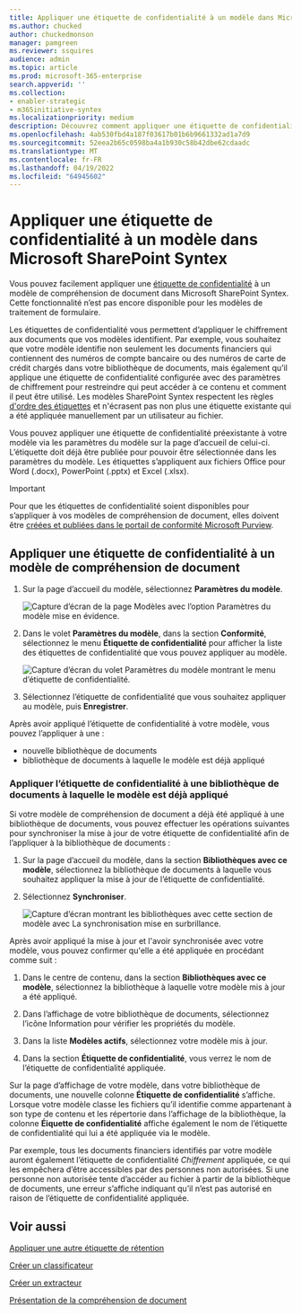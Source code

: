 ```yaml
---
title: Appliquer une étiquette de confidentialité à un modèle dans Microsoft SharePoint Syntex
ms.author: chucked
author: chuckedmonson
manager: pamgreen
ms.reviewer: ssquires
audience: admin
ms.topic: article
ms.prod: microsoft-365-enterprise
search.appverid: ''
ms.collection:
- enabler-strategic
- m365initiative-syntex
ms.localizationpriority: medium
description: Découvrez comment appliquer une étiquette de confidentialité à un modèle dans SharePoint Syntex.
ms.openlocfilehash: 4ab530fbd4a187f03617b01b6b9661332ad1a7d9
ms.sourcegitcommit: 52eea2b65c0598ba4a1b930c58b42dbe62cdaadc
ms.translationtype: MT
ms.contentlocale: fr-FR
ms.lasthandoff: 04/19/2022
ms.locfileid: "64945602"
---
```

# <a name="apply-a-sensitivity-label-to-a-model-in-microsoft-sharepoint-syntex"></a>Appliquer une étiquette de confidentialité à un modèle dans Microsoft SharePoint Syntex

Vous pouvez facilement appliquer une [étiquette de confidentialité](../compliance/sensitivity-labels.md) à un modèle de compréhension de document dans Microsoft SharePoint Syntex. Cette fonctionnalité n’est pas encore disponible pour les modèles de traitement de formulaire.

Les étiquettes de confidentialité vous permettent d’appliquer le chiffrement aux documents que vos modèles identifient. Par exemple, vous souhaitez que votre modèle identifie non seulement les documents financiers qui contiennent des numéros de compte bancaire ou des numéros de carte de crédit chargés dans votre bibliothèque de documents, mais également qu’il applique une étiquette de confidentialité configurée avec des paramètres de chiffrement pour restreindre qui peut accéder à ce contenu et comment il peut être utilisé. Les modèles SharePoint Syntex respectent les règles [d'ordre des étiquettes](../compliance/apply-sensitivity-label-automatically.md#how-multiple-conditions-are-evaluated-when-they-apply-to-more-than-one-label) et n'écrasent pas non plus une étiquette existante qui a été appliquée manuellement par un utilisateur au fichier. 

Vous pouvez appliquer une étiquette de confidentialité préexistante à votre modèle via les paramètres du modèle sur la page d’accueil de celui-ci. L’étiquette doit déjà être publiée pour pouvoir être sélectionnée dans les paramètres du modèle. Les étiquettes s’appliquent aux fichiers Office pour Word (.docx), PowerPoint (.pptx) et Excel (.xlsx). 

> [!Important]
> Pour que les étiquettes de confidentialité soient disponibles pour s’appliquer à vos modèles de compréhension de document, elles doivent être [créées et publiées dans le portail de conformité Microsoft Purview](../admin/security-and-compliance/set-up-compliance.md).

## <a name="add-a-sensitivity-label-to-a-document-understanding-model"></a>Appliquer une étiquette de confidentialité à un modèle de compréhension de document

1. Sur la page d’accueil du modèle, sélectionnez **Paramètres du modèle**.

   ![Capture d’écran de la page Modèles avec l’option Paramètres du modèle mise en évidence.](../media/content-understanding/sensitivity-model-settings.png)

2. Dans le volet **Paramètres du modèle**, dans la section **Conformité**, sélectionnez le menu **Étiquette de confidentialité** pour afficher la liste des étiquettes de confidentialité que vous pouvez appliquer au modèle.

   ![Capture d’écran du volet Paramètres du modèle montrant le menu d’étiquette de confidentialité.](../media/content-understanding/sensitivity-model-settings-pane.png) 

3. Sélectionnez l’étiquette de confidentialité que vous souhaitez appliquer au modèle, puis **Enregistrer**.

Après avoir appliqué l’étiquette de confidentialité à votre modèle, vous pouvez l’appliquer à une :

- nouvelle bibliothèque de documents
- bibliothèque de documents à laquelle le modèle est déjà appliqué
 
### <a name="apply-the-sensitivity-label-to-a-document-library-to-which-the-model-is-already-applied"></a>Appliquer l’étiquette de confidentialité à une bibliothèque de documents à laquelle le modèle est déjà appliqué

Si votre modèle de compréhension de document a déjà été appliqué à une bibliothèque de documents, vous pouvez effectuer les opérations suivantes pour synchroniser la mise à jour de votre étiquette de confidentialité afin de l’appliquer à la bibliothèque de documents :

1. Sur la page d’accueil du modèle, dans la section **Bibliothèques avec ce modèle**, sélectionnez la bibliothèque de documents à laquelle vous souhaitez appliquer la mise à jour de l’étiquette de confidentialité.

2. Sélectionnez **Synchroniser**.

   ![Capture d’écran montrant les bibliothèques avec cette section de modèle avec La synchronisation mise en surbrillance.](../media/content-understanding/sensitivity-libraries-sync.png)

Après avoir appliqué la mise à jour et l'avoir synchronisée avec votre modèle, vous pouvez confirmer qu'elle a été appliquée en procédant comme suit :

1. Dans le centre de contenu, dans la section **Bibliothèques avec ce modèle**, sélectionnez la bibliothèque à laquelle votre modèle mis à jour a été appliqué. 

2. Dans l’affichage de votre bibliothèque de documents, sélectionnez l’icône Information pour vérifier les propriétés du modèle.

3. Dans la liste **Modèles actifs**, sélectionnez votre modèle mis à jour.

4. Dans la section **Étiquette de confidentialité**, vous verrez le nom de l’étiquette de confidentialité appliquée.

Sur la page d’affichage de votre modèle, dans votre bibliothèque de documents, une nouvelle colonne **Étiquette de confidentialité** s’affiche. Lorsque votre modèle classe les fichiers qu’il identifie comme appartenant à son type de contenu et les répertorie dans l’affichage de la bibliothèque, la colonne **Éiquette de confidentialité** affiche également le nom de l’étiquette de confidentialité qui lui a été appliquée via le modèle.

Par exemple, tous les documents financiers identifiés par votre modèle auront également l’étiquette de confidentialité *Chiffrement* appliquée, ce qui les empêchera d’être accessibles par des personnes non autorisées. Si une personne non autorisée tente d’accéder au fichier à partir de la bibliothèque de documents, une erreur s’affiche indiquant qu’il n’est pas autorisé en raison de l’étiquette de confidentialité appliquée.

<!---
## Add a sensitivity label to a form processing model

> [!Important]
> For sensitivity labels to be available to apply to your form processing model, they need to be [created and published in the Microsoft Purview compliance portal](../admin/security-and-compliance/set-up-compliance.md).

You can either apply a sensitivity label to a form processing model when you are creating a model, or apply it to an existing model.

### Add a sensitivity label when you create a form processing model

1. When you [create a new form processing model](create-a-form-processing-model.md), select **Advanced settings**.

2. In **Advanced settings**, in the **Sensitivity label** section, select the menu and then select the sensitivity label you want to apply to the model.

3.  After you've completed your remaining model settings, select **Create** to build your model.

### Add a sensitivity label to an existing form processing model

You can add a sensitivity label to an existing form processing model in different ways:

- Through the **Automate** menu in the document library
- Through the **Active model** settings in the document library 

#### Add a sensitivity label to an existing form processing model through the Automate menu

You can add a sensitivity label to an existing form processing model that you own through the **Automate** menu in the document library in which the model is applied.

1. In your document library to which the form processing model is applied, select the **Automate** menu, select **AI Builder**, and then select **View form processing model details**.

2. On the **Model details** pane, in the **Sensitivity label** section, select the sensitivity label you want to apply. Then select **Save**.

#### Add a sensitivity label to an existing form processing model in the active model settings

You can add a sensitivity label to an existing form processing model that you own through the **Active model** settings in the document library in which the model is applied.

1. In the SharePoint document library in which the model is applied, select the **View active models** icon, and then select **View active models**.

2. In **Active models**, select the form processing model to which you want to apply the sensitivity label.

3. On the **Model details** pane, in the **Sensitivity label** section, select the sensitivity label you want to apply. Then select **Save**.

   > [!NOTE]
   > You must be the model owner for the **Model settings** pane to be editable. 
--->

## <a name="see-also"></a>Voir aussi

[Appliquer une autre étiquette de rétention](apply-a-retention-label-to-a-model.md)

[Créer un classificateur](create-a-classifier.md)

[Créer un extracteur](create-an-extractor.md)

[Présentation de la compréhension de document](document-understanding-overview.md)
